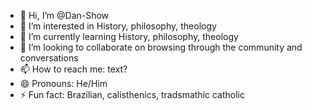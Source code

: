 - 👋 Hi, I’m @Dan-Show
- 👀 I’m interested in History, philosophy, theology
- 🌱 I’m currently learning History, philosophy, theology 
- 💞️ I’m looking to collaborate on browsing through the community and conversations
- 📫 How to reach me: text?
- 😄 Pronouns: He/Him
- ⚡ Fun fact: Brazilian, calisthenics, tradsmathic catholic 

<!---
Dan-Show/Dan-Show is a ✨ special ✨ repository because its `README.md` (this file) appears on your GitHub profile.
You can click the Preview link to take a look at your changes.
--->
